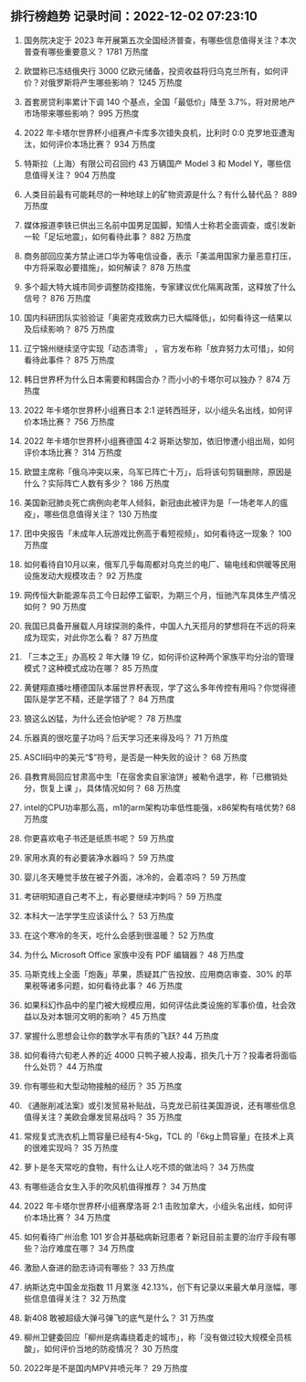 
## 排行榜趋势 记录时间：2022-12-02 07:23:10
  
  1. 国务院决定于 2023 年开展第五次全国经济普查，有哪些信息值得关注？本次普查有哪些重要意义？ 1781 万热度
    
  2. 欧盟称已冻结俄央行 3000 亿欧元储备，投资收益将归乌克兰所有，如何评价？对俄罗斯将产生哪些影响？ 1245 万热度
    
  3. 首套房贷利率累计下调 140 个基点，全国「最低价」降至 3.7%，将对房地产市场带来哪些影响？ 995 万热度
    
  4. 2022 年卡塔尔世界杯小组赛卢卡库多次错失良机，比利时 0:0 克罗地亚遭淘汰，如何评价本场比赛？ 934 万热度
    
  5. 特斯拉（上海）有限公司召回约 43 万辆国产 Model 3 和 Model Y，哪些信息值得关注？ 904 万热度
    
  6. 人类目前最有可能耗尽的一种地球上的矿物资源是什么？有什么替代品？ 889 万热度
    
  7. 媒体报道李铁已供出三名前中国男足国脚，知情人士称若全面调查，或引发新一轮「足坛地震」，如何看待此事？ 882 万热度
    
  8. 商务部回应美方禁止进口华为等电信设备，表示「美滥用国家力量恶意打压，中方将采取必要措施」，如何解读？ 878 万热度
    
  9. 多个超大特大城市同步调整防疫措施，专家建议优化隔离政策，这释放了什么信号？ 876 万热度
    
  10. 国内科研团队实验验证「奥密克戎致病力已大幅降低」，如何看待这一结果以及后续影响？ 875 万热度
    
  11. 辽宁锦州继续坚守实现「动态清零」 ，官方发布称「放弃努力太可惜」，如何看待此事件？ 875 万热度
    
  12. 韩日世界杯为什么日本需要和韩国合办？而小小的卡塔尔可以独办？ 874 万热度
    
  13. 2022 年卡塔尔世界杯小组赛日本 2:1 逆转西班牙，以小组头名出线，如何评价本场比赛？ 756 万热度
    
  14. 2022 年卡塔尔世界杯小组赛德国 4:2 哥斯达黎加，依旧惨遭小组出局，如何评价本场比赛？ 314 万热度
    
  15. 欧盟主席称「俄乌冲突以来，乌军已阵亡十万」，后将该句剪辑删除，原因是什么？实际阵亡人数有多少？ 186 万热度
    
  16. 美国新冠肺炎死亡病例向老年人倾斜，新冠由此被评为是「一场老年人的瘟疫」，哪些信息值得关注？ 130 万热度
    
  17. 团中央报告「未成年人玩游戏比例高于看短视频」，如何看待这一现象？ 100 万热度
    
  18. 如何看待自10月以来，俄军几乎每周都对乌克兰的电厂、输电线和供暖等民用设施发动大规模攻击？ 92 万热度
    
  19. 网传恒大新能源车员工今日起停工留职，为期三个月，恒驰汽车具体生产情况如何？ 90 万热度
    
  20. 我国已具备开展载人月球探测的条件，中国人九天揽月的梦想将在不远的将来成为现实，对此你怎么看？ 87 万热度
    
  21. 「三本之王」办高校 2 年大赚 19 亿，如何评价这种两个家族平均分治的管理模式？这种模式成功在哪？ 85 万热度
    
  22. 黄健翔直播吐槽德国队本届世界杯表现，学了这么多年传控有用吗？你觉得德国队是学艺不精，还是学错了？ 84 万热度
    
  23. 狼这么凶猛，为什么还会怕驴呢？ 78 万热度
    
  24. 乐器真的很吃童子功吗？后天学习还来得及吗？ 71 万热度
    
  25. ASCII码中的美元“$”符号，是否是一种失败的设计？ 68 万热度
    
  26. 县教育局回应甘肃高中生「在宿舍卖自家油饼」被勒令退学，称「已撤销处分，恢复上课 」，具体情况如何？ 68 万热度
    
  27. intel的CPU功率那么高，m1的arm架构功率低性能强，x86架构有啥优势? 68 万热度
    
  28. 你更喜欢电子书还是纸质书呢？ 59 万热度
    
  29. 家用水真的有必要装净水器吗？ 59 万热度
    
  30. 婴儿冬天睡觉手放在被子外面，冰冷的，会着凉吗？ 59 万热度
    
  31. 考研明知道自己考不上，有必要继续冲刺吗？ 59 万热度
    
  32. 本科大一法学学生应该读什么？ 53 万热度
    
  33. 在这个寒冷的冬天，吃什么会感到很温暖？ 52 万热度
    
  34. 为什么 Microsoft Office 家族中没有 PDF 编辑器？ 48 万热度
    
  35. 马斯克线上全面「炮轰」苹果，质疑其广告投放、应用商店审查、30% 的苹果税等诸多问题，如何看待此事？ 46 万热度
    
  36. 如果科幻作品中的星门被大规模应用，如何评估此类设施的军事价值，社会效益以及对本银河文明的影响？ 45 万热度
    
  37. 掌握什么思想会让你的数学水平有质的飞跃? 44 万热度
    
  38. 如何看待六旬老人养的近 4000 只鸭子被人投毒，损失几十万？投毒者将面临什么处罚？ 44 万热度
    
  39. 你有哪些和大型动物接触的经历？ 35 万热度
    
  40. 《通胀削减法案》或引发贸易补贴战，马克龙已前往美国游说，还有哪些信息值得关注？美欧会爆发贸易战吗？ 35 万热度
    
  41. 常规复式洗衣机上筒容量已经有4-5kg，TCL 的「6kg上筒容量」在技术上真的很难实现吗？ 35 万热度
    
  42. 萝卜是冬天常吃的食物，有什么让人吃不烦的做法吗？ 34 万热度
    
  43. 有哪些适合女生入手的吹风机值得推荐？ 34 万热度
    
  44. 2022 年卡塔尔世界杯小组赛摩洛哥 2:1 击败加拿大，小组头名出线，如何评价本场比赛？ 34 万热度
    
  45. 如何看待广州治愈 101 岁合并基础病新冠患者？新冠目前主要的治疗手段有哪些？治疗难度在哪？ 34 万热度
    
  46. 激励人奋进的励志诗词有哪些？ 33 万热度
    
  47. 纳斯达克中国金龙指数 11 月累涨 42.13%，创下有记录以来最大单月涨幅，哪些信息值得关注？ 32 万热度
    
  48. 新408 敢被超级大弹弓弹飞的底气是什么？ 31 万热度
    
  49. 柳州卫健委回应「柳州是病毒绕着走的城市」，称「没有做过较大规模全员核酸」，如何评价当地的防疫情况？ 30 万热度
    
  50. 2022年是不是国内MPV井喷元年？ 29 万热度
    